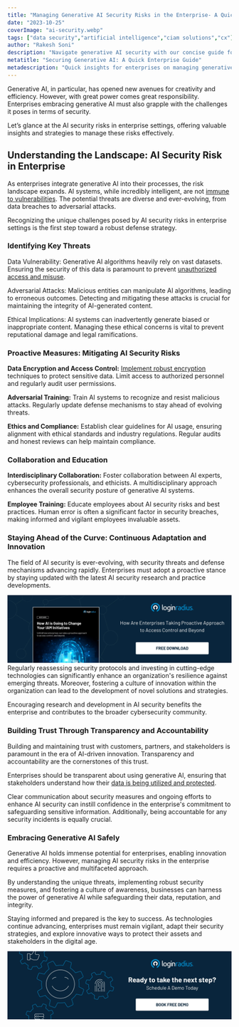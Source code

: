 ```yaml
---
title: "Managing Generative AI Security Risks in the Enterprise- A Quick Guide"
date: "2023-10-25"
coverImage: "ai-security.webp"
tags: ["data security","artificial intelligence","ciam solutions","cx"]
author: "Rakesh Soni"
description: "Navigate generative AI security with our concise guide for enterprises. From data encryption to countering adversarial attacks, discover essential strategies for safeguarding your digital assets. Embrace transparency and empower your team to stay ahead in the rapidly evolving landscape of AI innovation."
metatitle: "Securing Generative AI: A Quick Enterprise Guide"
metadescription: "Quick insights for enterprises on managing generative AI security risks. Learn about data protection and essential strategies for the modern business landscape."
---
```

Generative AI, in particular, has opened new avenues for creativity and efficiency. However, with great power comes great responsibility. Enterprises embracing generative AI must also grapple with the challenges it poses in terms of security.

Let’s glance at the AI security risks in enterprise settings, offering valuable insights and strategies to manage these risks effectively.

## Understanding the Landscape: AI Security Risk in Enterprise

As enterprises integrate generative AI into their processes, the risk landscape expands. AI systems, while incredibly intelligent, are not [immune to vulnerabilities](https://www.loginradius.com/blog/identity/common-vulnerabilities-password-based-login/). The potential threats are diverse and ever-evolving, from data breaches to adversarial attacks. 

Recognizing the unique challenges posed by AI security risks in enterprise settings is the first step toward a robust defense strategy.

### Identifying Key Threats

Data Vulnerability: Generative AI algorithms heavily rely on vast datasets. Ensuring the security of this data is paramount to prevent [unauthorized access and misuse](https://www.loginradius.com/blog/identity/prevent-credential-stuffing-attacks/).

Adversarial Attacks: Malicious entities can manipulate AI algorithms, leading to erroneous outcomes. Detecting and mitigating these attacks is crucial for maintaining the integrity of AI-generated content.

Ethical Implications: AI systems can inadvertently generate biased or inappropriate content. Managing these ethical concerns is vital to prevent reputational damage and legal ramifications.

### Proactive Measures: Mitigating AI Security Risks

**Data Encryption and Access Control:** [Implement robust encryption](https://www.loginradius.com/blog/engineering/encryption-and-hashing/) techniques to protect sensitive data. Limit access to authorized personnel and regularly audit user permissions.

**Adversarial Training:** Train AI systems to recognize and resist malicious attacks. Regularly update defense mechanisms to stay ahead of evolving threats.

**Ethics and Compliance:** Establish clear guidelines for AI usage, ensuring alignment with ethical standards and industry regulations. Regular audits and honest reviews can help maintain compliance.

### Collaboration and Education

**Interdisciplinary Collaboration:** Foster collaboration between AI experts, cybersecurity professionals, and ethicists. A multidisciplinary approach enhances the overall security posture of generative AI systems.

**Employee Training:** Educate employees about AI security risks and best practices. Human error is often a significant factor in security breaches, making informed and vigilant employees invaluable assets.

### Staying Ahead of the Curve: Continuous Adaptation and Innovation

The field of AI security is ever-evolving, with security threats and defense mechanisms advancing rapidly. Enterprises must adopt a proactive stance by staying updated with the latest AI security research and practice developments.

[![WP-ai](wp-ai.webp)](https://www.loginradius.com/resource/how-ai-is-going-to-change-your-iam-initiatives/)
Regularly reassessing security protocols and investing in cutting-edge technologies can significantly enhance an organization's resilience against emerging threats. Moreover, fostering a culture of innovation within the organization can lead to the development of novel solutions and strategies. 

Encouraging research and development in AI security benefits the enterprise and contributes to the broader cybersecurity community. 

### Building Trust Through Transparency and Accountability

Building and maintaining trust with customers, partners, and stakeholders is paramount in the era of AI-driven innovation. Transparency and accountability are the cornerstones of this trust. 

Enterprises should be transparent about using generative AI, ensuring that stakeholders understand how their [data is being utilized and protected](https://www.loginradius.com/blog/identity/data-security-best-practices/). 

Clear communication about security measures and ongoing efforts to enhance AI security can instill confidence in the enterprise's commitment to safeguarding sensitive information. Additionally, being accountable for any security incidents is equally crucial.

### Embracing Generative AI Safely

Generative AI holds immense potential for enterprises, enabling innovation and efficiency. However, managing AI security risks in the enterprise requires a proactive and multifaceted approach. 

By understanding the unique threats, implementing robust security measures, and fostering a culture of awareness, businesses can harness the power of generative AI while safeguarding their data, reputation, and integrity.

Staying informed and prepared is the key to success. As technologies continue advancing, enterprises must remain vigilant, adapt their security strategies, and explore innovative ways to protect their assets and stakeholders in the digital age.

[![book-a-free-demo-loginradius](../../assets/book-a-demo-loginradius.webp)](https://www.loginradius.com/contact-us?utm_source=blog&utm_medium=web&utm_campaign=ai-security-risk-management)
